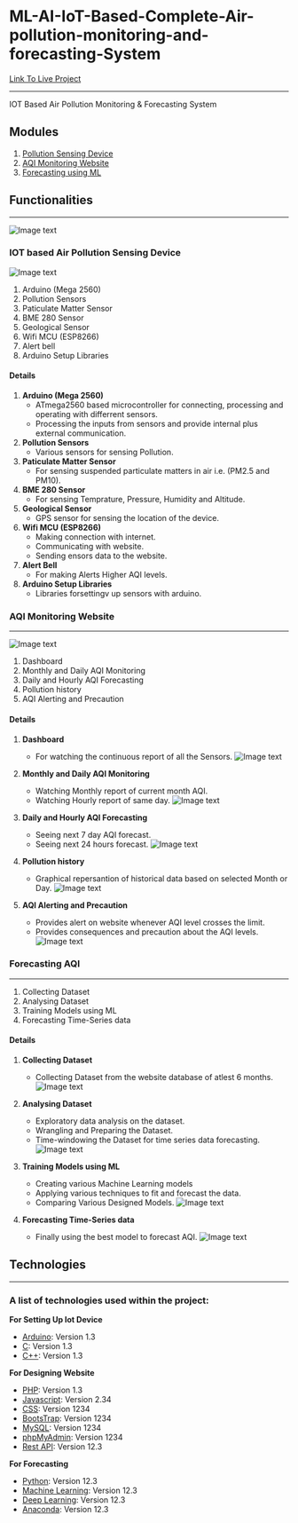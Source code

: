 # ML-AI-IoT-Based-Complete-Air-pollution-monitoring-and-forecasting-System


[Link To Live Project](http://airpollution.epizy.com/newpage1.php)
***
IOT Based Air Pollution Monitoring &amp; Forecasting System
## Modules
1. [Pollution Sensing Device](#IoT)
2. [AQI Monitoring Website](#website)
3. [Forecasting using ML](#ml)

## Functionalities
***
![Image text](Screenshots/Website/.jpg)

<a name="IoT"></a>
### IOT based Air Pollution Sensing Device
![Image text](Screenshots/IoT-Device/device.jpg)

1. Arduino (Mega 2560)
2. Pollution Sensors
3. Paticulate Matter Sensor
4. BME 280 Sensor
5. Geological Sensor
6. Wifi MCU (ESP8266)
7. Alert bell
8. Arduino Setup Libraries

#### Details
1. **Arduino (Mega 2560)** 
    * ATmega2560 based microcontroller for connecting, processing and operating with differrent sensors. 
    * Processing the inputs from sensors and provide internal plus external communication.
2. **Pollution Sensors** 
    * Various sensors for sensing Pollution.
3. **Paticulate Matter Sensor**
    * For sensing suspended particulate matters in air i.e. (PM2.5 and PM10).
4. **BME 280 Sensor** 
    * For sensing Temprature, Pressure, Humidity and Altitude.
5. **Geological Sensor**  
    * GPS sensor for sensing the location of the device.
6. **Wifi MCU (ESP8266)** 
    * Making connection with internet.
    * Communicating with website.
    * Sending ensors data to the website.
7. **Alert Bell** 
    * For making Alerts Higher AQI levels.
8. **Arduino Setup Libraries**
    * Libraries forsettingv up sensors with arduino.
 
<a name="website"></a>
### AQI Monitoring Website
***
![Image text](Screenshots/Website/websiteFront.jpg)
1. Dashboard
2. Monthly and Daily AQI Monitoring
3. Daily and Hourly AQI Forecasting 
4. Pollution history
5. AQI Alerting and Precaution

#### Details
1. **Dashboard** 
    * For watching the continuous report of all the Sensors. 
      ![Image text](Screenshots/Website/aqiDashboard.jpg)
2. **Monthly and Daily AQI Monitoring** 
    * Watching Monthly report of current month AQI.
    * Watching Hourly report of same day.
      ![Image text](Screenshots/Website/aqiGraph.jpg)
3. **Daily and Hourly AQI Forecasting** 
    * Seeing next 7 day AQI forecast.
    * Seeing next 24 hours forecast.
      ![Image text](Screenshots/Website/tempGraph.jpg)
   
4. **Pollution history** 
    * Graphical repersantion of historical data based on selected Month or Day. 
      ![Image text](Screenshots/Website/monthlyData.jpg)
5. **AQI Alerting and Precaution**
    * Provides alert on website whenever AQI level crosses the limit.
    * Provides consequences and precaution about the AQI levels.
      ![Image text](Screenshots/Website/webPage2.jpg)
 
<a name="ml"></a>
### Forecasting AQI
***
1. Collecting Dataset
2. Analysing Dataset
3. Training Models using ML
4. Forecasting Time-Series data


#### Details
1. **Collecting Dataset** 
    * Collecting Dataset from the website database of atlest 6 months. 
      ![Image text](Screenshots/Forecasting/dataset.jpg)
      
2. **Analysing Dataset** 
    * Exploratory data analysis on the dataset.
    * Wrangling and Preparing the Dataset.
    * Time-windowing the Dataset for time series data forecasting. 
      ![Image text](Screenshots/Forecasting/analyseDataset.jpg)
      
3. **Training Models using ML** 
    * Creating various Machine Learning models 
    * Applying various techniques to fit and forecast the data.
    * Comparing Various Designed Models. 
      ![Image text](Screenshots/Forecasting/trainingModel.jpg)
      
4. **Forecasting Time-Series data**
    * Finally using the best model to forecast AQI. 
      ![Image text](Screenshots/Forecasting/forecastAqi.jpg)

## Technologies
***
### A list of technologies used within the project:
**For Setting Up Iot Device**
* [Arduino](https://example.com): Version 1.3 
* [C](https://example.com): Version 1.3 
* [C++](https://example.com): Version 1.3 



**For Designing Website**
* [PHP](https://example.com): Version 1.3 
* [Javascript](https://example.com): Version 2.34
* [CSS](https://example.com): Version 1234
* [BootsTrap](https://example.com): Version 1234
* [MySQL](https://example.com): Version 1234
* [phpMyAdmin](https://example.com): Version 1234
* [Rest API](https://example.com): Version 12.3 


**For Forecasting**
* [Python](https://example.com): Version 12.3 
* [Machine Learning](https://example.com): Version 12.3 
* [Deep Learning](https://example.com): Version 12.3 
* [Anaconda](https://example.com): Version 12.3 
